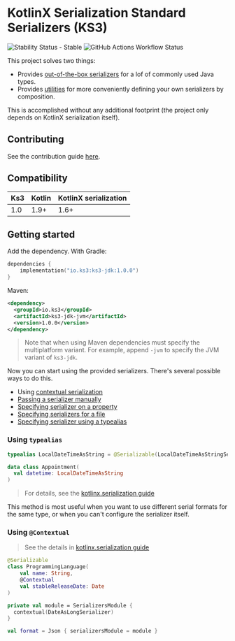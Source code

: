 # KotlinX Serialization Standard Serializers (KS3)
![Stability Status - Stable](https://kotl.in/badges/stable.svg)
![GitHub Actions Workflow Status](https://img.shields.io/github/actions/workflow/status/kantis/ks3/ci.yaml?branch=main)

This project solves two things:
* Provides [out-of-the-box serializers](https://github.com/Kantis/ks3/blob/main/doc/jdk.md) for a lof of commonly used Java types.
* Provides [utilities](https://github.com/Kantis/ks3/blob/main/doc/builders.md) for more conveniently defining your own serializers by composition.

This is accomplished without any additional footprint (the project only depends on KotlinX serialization itself).

## Contributing
See the contribution guide [here](CONTRIBUTING.md).

## Compatibility

| Ks3 | Kotlin | KotlinX serialization |
|-----|--------|-----------------------|
| 1.0 | 1.9+   | 1.6+                  |

## Getting started

Add the dependency. With Gradle:

```kotlin
dependencies {
    implementation("io.ks3:ks3-jdk:1.0.0")
}
```

Maven:

```xml
<dependency>
  <groupId>io.ks3</groupId>
  <artifactId>ks3-jdk-jvm</artifactId>
  <version>1.0.0</version>
</dependency>
```

> Note that when using Maven dependencies must specify the multiplatform variant. For example, append `-jvm` to specify the JVM variant of `ks3-jdk`.

Now you can start using the provided serializers. There's several possible ways to do this.

* Using [contextual serialization](https://github.com/Kotlin/kotlinx.serialization/blob/1.4.1-release/docs/serializers.md#contextual-serialization)
* [Passing a serializer manually](https://github.com/Kotlin/kotlinx.serialization/blob/1.4.1-release/docs/serializers.md#passing-a-serializer-manually)
* [Specifying serializer on a property](https://github.com/Kotlin/kotlinx.serialization/blob/1.4.1-release/docs/serializers.md#specifying-serializer-on-a-property)
* [Specifying serializers for a file](https://github.com/Kotlin/kotlinx.serialization/blob/1.4.1-release/docs/serializers.md#specifying-serializers-for-a-file)
* [Specifying serializer using a typealias](https://github.com/Kotlin/kotlinx.serialization/blob/1.4.1-release/docs/serializers.md#specifying-serializer-globally-using-typealias)


### Using `typealias`

```kotlin
typealias LocalDateTimeAsString = @Serializable(LocalDateTimeAsStringSerializer::class) LocalDateTime

data class Appointment(
  val datetime: LocalDateTimeAsString
)
```

> For details, see the [kotlinx.serialization guide](https://github.com/Kotlin/kotlinx.serialization/blob/1.4.1-release/docs/serializers.md#specifying-serializer-globally-using-typealias)

This method is most useful when you want to use different serial formats for the same type, or when you can't configure the serializer itself.

### Using `@Contextual`

> See the details in [kotlinx.serialization guide](https://github.com/Kotlin/kotlinx.serialization/blob/1.4.1-release/docs/serializers.md#contextual-serialization)

```kotlin
@Serializable
class ProgrammingLanguage(
    val name: String,
    @Contextual
    val stableReleaseDate: Date
)

private val module = SerializersModule {
  contextual(DateAsLongSerializer)
}

val format = Json { serializersModule = module }
```
